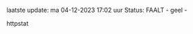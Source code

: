 laatste update: 
ma 04-12-2023 17:02   uur 
Status: FAALT - geel - 
<div class="service Y">httpstat</div>